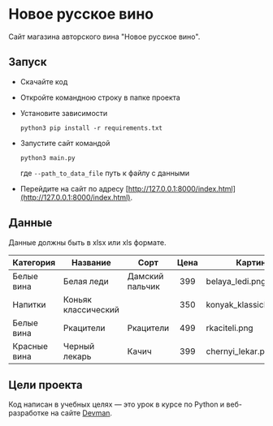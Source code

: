 # Новое русское вино

Сайт магазина авторского вина "Новое русское вино".

## Запуск

- Скачайте код
  

- Откройте командною строку в папке проекта

  
- Установите зависимости  
  ```
  python3 pip install -r requirements.txt
  ```
  
- Запустите сайт командой    
    ```
    python3 main.py
    ```
    где `--path_to_data_file` путь к файлу с данными
  

- Перейдите на сайт по адресу [http://127.0.0.1:8000/index.html](http://127.0.0.1:8000/index.html).

## Данные 

Данные должны быть в xlsx или xls формате.

|Категория|Название|Сорт|Цена|Картинка|Акция
|:---|---|---|:---:|---|---
|Белые вина|Белая леди|Дамский пальчик|399|belaya_ledi.png|Выгодное предложение
|Напитки|Коньяк классический| |350|konyak_klassicheskyi.png|	
|Белые вина|Ркацители|Ркацители|499|rkaciteli.png|	
|Красные вина|Черный лекарь|Качич|399|chernyi_lekar.png|		

## Цели проекта

Код написан в учебных целях — это урок в курсе по Python и веб-разработке на сайте [Devman](https://dvmn.org).
